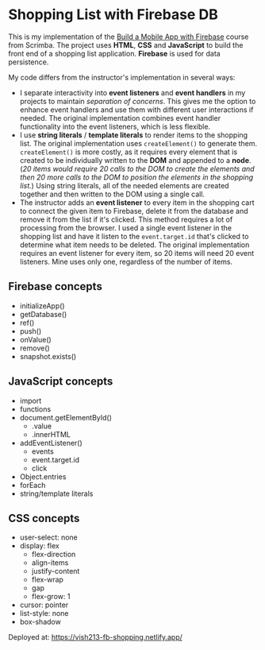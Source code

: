 # Shopping List with Firebase DB

This is my implementation of the [Build a Mobile App with Firebase](https://scrimba.com/learn/firebase) course from Scrimba. The project uses __HTML__, __CSS__ and __JavaScript__ to build the front end of a shopping list application. __Firebase__ is used for data persistence.

My code differs from the instructor's implementation in several ways:

- I separate interactivity into __event listeners__ and __event handlers__ in my projects to maintain *separation of concerns*. This gives me the option to enhance event handlers and use them with different user interactions if needed. The original implementation combines event handler functionality into the event listeners, which is less flexible.
- I use __string literals__ / __template literals__ to render items to the shopping list. The original implementation uses `createElement()` to generate them. `createElement()` is more costly, as it requires every element that is created to be individually written to the __DOM__ and appended to a __node__. (*20 items would require 20 calls to the DOM to create the elements and then 20 more calls to the DOM to position the elements in the shopping list.*) Using string literals, all of the needed elements are created together and then written to the DOM using a single call.
- The instructor adds an __event listener__ to every item in the shopping cart to connect the given item to Firebase, delete it from the database and remove it from the list if it's clicked. This method requires a lot of processing from the browser. I used a single event listener in the shopping list and have it listen to the `event.target.id` that's clicked to determine what item needs to be deleted. The original implementation requires an event listener for every item, so 20 items will need 20 event listeners. Mine uses only one, regardless of the number of items.

## Firebase concepts

- initializeApp()
- getDatabase()
- ref()
- push()
- onValue()
- remove()
- snapshot.exists()

## JavaScript concepts

- import
- functions
- document.getElementById()
    - .value
    - .innerHTML
- addEventListener()
    - events
    - event.target.id
    - click
- Object.entries
- forEach
- string/template literals

## CSS concepts

- user-select: none
- display: flex
    - flex-direction
    - align-items
    - justify-content
    - flex-wrap
    - gap
    - flex-grow: 1
- cursor: pointer
- list-style: none
- box-shadow

Deployed at: https://vish213-fb-shopping.netlify.app/